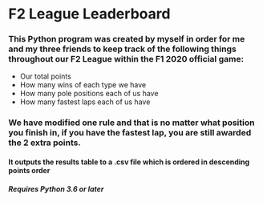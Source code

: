# F2 League Leaderboard
### This Python program was created by myself in order for me and my three friends to keep track of the following things throughout our F2 League within the F1 2020 official game:
* Our total points
* How many wins of each type we have
* How many pole positions each of us have
* How many fastest laps each of us have

### We have modified one rule and that is no matter what position you finish in, if you have the fastest lap, you are still awarded the 2 extra points.

#### It outputs the results table to a .csv file which is ordered in descending points order 
##### Requires Python 3.6 or later

